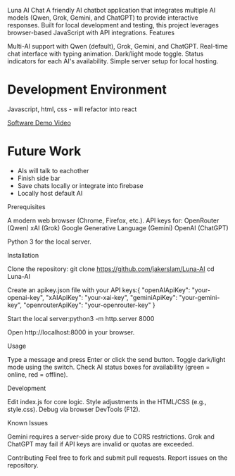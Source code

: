 Luna AI Chat
A friendly AI chatbot application that integrates multiple AI models (Qwen, Grok, Gemini, and ChatGPT) to provide interactive responses. Built for local development and testing, this project leverages browser-based JavaScript with API integrations.
Features

Multi-AI support with Qwen (default), Grok, Gemini, and ChatGPT.
Real-time chat interface with typing animation.
Dark/light mode toggle.
Status indicators for each AI's availability.
Simple server setup for local hosting.

# Development Environment
Javascript, html, css - will refactor into react

[Software Demo Video](https://youtu.be/uzDCUoM4ark)

# Future Work
- AIs will talk to eachother
- Finish side bar
- Save chats locally or integrate into firebase
- Locally host default AI

Prerequisites

A modern web browser (Chrome, Firefox, etc.).
API keys for:
OpenRouter (Qwen)
xAI (Grok)
Google Generative Language (Gemini)
OpenAI (ChatGPT)


Python 3 for the local server.

Installation

Clone the repository: 
git clone https://github.com/jakerslam/Luna-AI
cd Luna-AI


Create an apikey.json file with your API keys:{
  "openAIApiKey": "your-openai-key",
  "xAIApiKey": "your-xai-key",
  "geminiApiKey": "your-gemini-key",
  "openrouterApiKey": "your-openrouter-key"
}


Start the local server:python3 -m http.server 8000


Open http://localhost:8000 in your browser.

Usage

Type a message and press Enter or click the send button.
Toggle dark/light mode using the switch.
Check AI status boxes for availability (green = online, red = offline).

Development

Edit index.js for core logic.
Style adjustments in the HTML/CSS (e.g., style.css).
Debug via browser DevTools (F12).

Known Issues

Gemini requires a server-side proxy due to CORS restrictions.
Grok and ChatGPT may fail if API keys are invalid or quotas are exceeded.

Contributing
Feel free to fork and submit pull requests. Report issues on the repository.